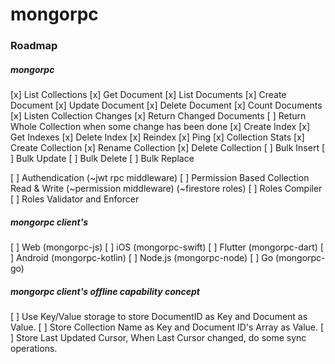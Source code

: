 # mongorpc

### Roadmap

##### mongorpc
[x] List Collections
[x] Get Document
[x] List Documents
[x] Create Document
[x] Update Document
[x] Delete Document
[x] Count Documents
[x] Listen Collection Changes
    [x] Return Changed Documents
    [ ] Return Whole Collection when some change has been done
[x] Create Index
[x] Get Indexes
[x] Delete Index
[x] Reindex
[x] Ping
[x] Collection Stats
[x] Create Collection
[x] Rename Collection
[x] Delete Collection
[ ] Bulk Insert
[ ] Bulk Update
[ ] Bulk Delete
[ ] Bulk Replace

[ ] Authendication (~jwt rpc middleware)
[ ] Permission Based Collection Read & Write (~permission middleware) (~firestore roles)
    [ ] Roles Compiler
    [ ] Roles Validator and Enforcer

##### mongorpc client's

[ ] Web (mongorpc-js)
[ ] iOS (mongorpc-swift)
[ ] Flutter (mongorpc-dart)
[ ] Android (mongorpc-kotlin)
[ ] Node.js (mongorpc-node)
[ ] Go (mongorpc-go)

##### mongorpc client's offline capability concept
[ ] Use Key/Value storage to store DocumentID as Key and Document as Value.
[ ] Store Collection Name as Key and Document ID's Array as Value.
[ ] Store Last Updated Cursor, When Last Cursor changed, do some sync operations.
